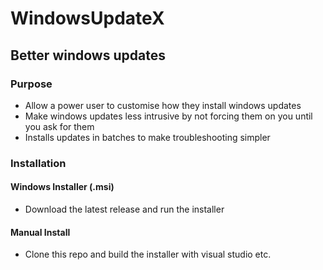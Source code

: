 # WindowsUpdateX
## Better windows updates

### Purpose
* Allow a power user to customise how they install windows updates
* Make windows updates less intrusive by not forcing them on you until you ask for them
* Installs updates in batches to make troubleshooting simpler
### Installation
#### Windows Installer (.msi)
* Download the latest release and run the installer
#### Manual Install
* Clone this repo and build the installer with visual studio etc.